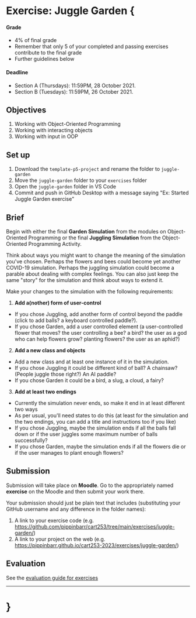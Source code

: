 # Exercise: Juggle Garden {

#### Grade

- 4% of final grade
- Remember that only 5 of your completed and passing exercises contribute to the final grade
- Further guidelines below

#### Deadline

- Section A (Thursdays): 11:59PM, 28 October 2021.
- Section B (Tuesdays): 11:59PM, 26 October 2021.

## Objectives

1. Working with Object-Oriented Programming
2. Working with interacting objects
3. Working with input in OOP

## Set up

1. Download the `template-p5-project` and rename the folder to `juggle-garden`
3. Move the `juggle-garden` folder to your `exercises` folder
4. Open the `juggle-garden` folder in VS Code
5. Commit and push in GitHub Desktop with a message saying "Ex: Started Juggle Garden exercise"

## Brief

Begin with either the final **Garden Simulation** from the modules on Object-Oriented Programming or the final **Juggling Simulation** from the Object-Oriented Programming Activity.

Think about ways you might want to change the meaning of the simulation you've chosen. Perhaps the flowers and bees could become yet another COVID-19 simulation. Perhaps the juggling simulation could become a parable about dealing with complex feelings. You can also just keep the same "story" for the simulation and think about ways to extend it.

Make your changes to the simulation with the following requirements:

1. **Add a(nother) form of user-control**

- If you chose Juggling, add another form of control beyond the paddle (click to add balls? a keyboard controlled paddle?).
- If you chose Garden, add a user controlled element (a user-controlled flower that moves? the user controlling a bee? a bird? the user as a god who can help flowers grow? planting flowers? the user as an aphid?)

2. **Add a new class and objects**

- Add a new class and at least one instance of it in the simulation.
- If you chose Juggling it could be different kind of ball? A chainsaw? (People juggle those right?) An AI paddle?
- If you chose Garden it could be a bird, a slug, a cloud, a fairy?

3. **Add at least two endings**

- Currently the simulation never ends, so make it end in at least different two ways
- As per usual, you'll need states to do this (at least for the simulation and the two endings, you can add a title and instructions too if you like)
- If you chose Juggling, maybe the simulation ends if all the balls fall down or if the user juggles some maximum number of balls successfully?
- If you chose Garden, maybe the simulation ends if all the flowers die or if the user manages to plant enough flowers?

## Submission

Submission will take place on **Moodle**. Go to the appropriately named **exercise** on the Moodle and then submit your work there.

Your submission should just be plain text that includes (substituting your GitHub username and any difference in the folder names):

1. A link to your exercise code (e.g. <https://github.com/pippinbarr/cart253/tree/main/exercises/juggle-garden/>)
2. A link to your project on the web (e.g. <https://pippinbarr.github.io/cart253-2023/exercises/juggle-garden/>)

## Evaluation

See the [evaluation guide for exercises](../evaluation-guide/)

---

# }
